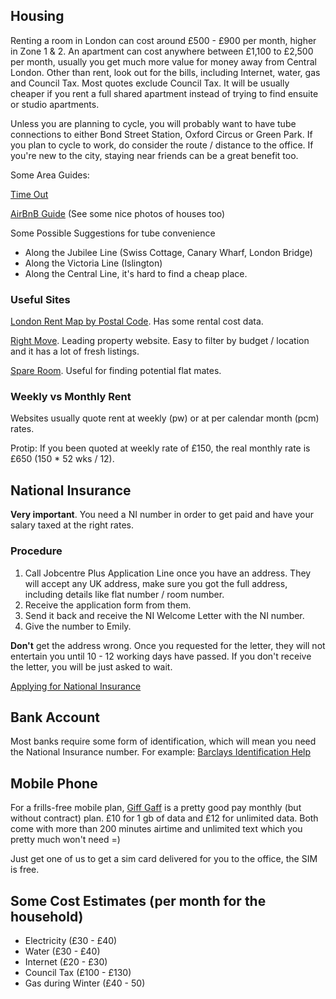## Housing

Renting a room in London can cost around £500 - £900 per month, higher in Zone 1 & 2. An apartment can cost anywhere between £1,100 to £2,500 per month, usually you get much more value for money away from Central London.  Other than rent, look out for the bills, including Internet, water, gas and Council Tax. Most quotes exclude Council Tax. It will be usually cheaper if you rent a full shared apartment instead of trying to find ensuite or studio apartments.

Unless you are planning to cycle, you will probably want to have tube connections to either Bond Street Station, Oxford Circus or Green Park. If you plan to cycle to work, do consider the route / distance to the office. If you're new to the city, staying near friends can be a great benefit too.

Some Area Guides:

[Time Out](http://www.timeout.com/london)

[AirBnB Guide](https://www.airbnb.co.uk/locations/london) (See some nice photos of houses too)

Some Possible Suggestions for tube convenience
- Along the Jubilee Line (Swiss Cottage, Canary Wharf, London Bridge)
- Along the Victoria Line (Islington)
- Along the Central Line, it's hard to find a cheap place.

### Useful Sites
[London Rent Map by Postal Code](http://www.london.gov.uk/rents/). Has some rental cost data.

[Right Move](http://www.rightmove.co.uk). Leading property website. Easy to filter by budget / location and it has a lot of fresh listings.

[Spare Room](http://www.spareroom.co.uk). Useful for finding potential flat mates.

### Weekly vs Monthly Rent
Websites usually quote rent at weekly (pw) or at per calendar month (pcm) rates.

Protip: If you been quoted at weekly rate of £150,  the real monthly rate is £650 (150 * 52 wks / 12).

## National Insurance

**Very important**. You need a NI number in order to get paid and have your salary taxed at the right rates.

### Procedure

1. Call Jobcentre Plus Application Line once you have an address. They will accept any UK address, make sure you got the full address, including details like flat number / room number.
2. Receive the application form from them.
3. Send it back and receive the NI Welcome Letter with the NI number.
4. Give the number to Emily.

**Don't** get the address wrong. Once you requested for the letter, they will not entertain you until 10 - 12 working days have passed. If you don't receive the letter, you will be just asked to wait.

[Applying for National Insurance](https://www.gov.uk/apply-national-insurance-number)


## Bank Account

Most banks require some form of identification, which will mean you need the National Insurance number. For example: [Barclays Identification Help](http://www.barclays.co.uk/Helpsupport/Identificationforbankaccounts/P1242557966027)

## Mobile Phone

For a frills-free mobile plan, [Giff Gaff](http://www.giffgaff.com) is a pretty good pay monthly (but without contract) plan. £10 for 1 gb of data and £12 for unlimited data. Both come with more than 200 minutes airtime and unlimited text which you pretty much won't need =)

Just get one of us to get a sim card delivered for you to the office, the SIM is free.

## Some Cost Estimates (per month for the household)
- Electricity (£30 - £40)
- Water (£30 - £40)
- Internet (£20 - £30)
- Council Tax (£100 - £130)
- Gas during Winter (£40 - 50)
